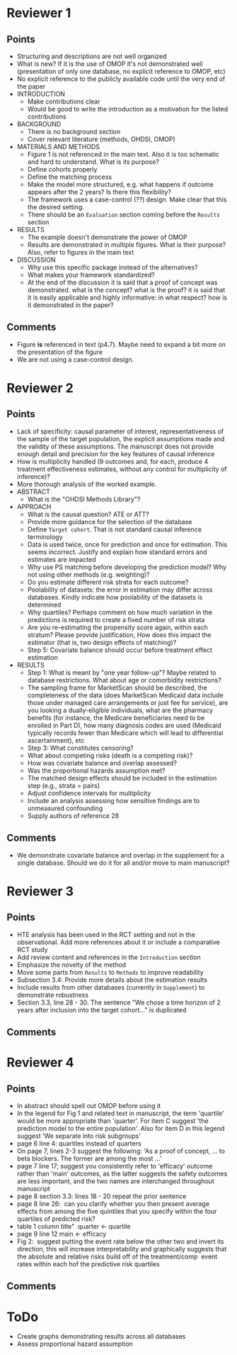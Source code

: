 # Reviewer 1
## Points
  - Structuring and descriptions are not well organized
  - What is new? If it is the use of OMOP it's not demonstrated
    well (presentation of only one database, no explicit reference
    to OMOP, etc)
  - No explicit reference to the publicly available code until the
    very end of the paper
  - INTRODUCTION
    - Make contributions clear
    - Would be good to write the introduction as a motivation for
      the listed contributions
  - BACKGROUND
    - There is no background section
    - Cover relevant literature (methods, OHDSI, OMOP)
  - MATERIALS AND METHODS
    - Figure 1 is not referenced in the main text. Also it is 
      too schematic and hard to understand. What is its purpose?
    - Define cohorts properly
    - Define the matching process
    - Make the model more structured, e.g. what happens if outcome
      appears after the 2 years? Is there this flexibility?
    - The framework uses a case-control (??) design. Make clear
      that this the desired setting.
    - There should be an `Evaluation` section coming before the
      `Results` section
  - RESULTS
    - The example doesn't demonstrate the power of OMOP
    - Results are demonstrated in multiple figures. What is their
      purpose? Also, refer to figures in the main text
  - DISCUSSION
    - Why use this specific package instead of the alternatives?
    - What makes your framework standardized?
    - At the end of the discussion it is said that a proof of concept 
      was demonstrated. what is the concept? what is the proof? it is 
      said that it is easily applicable and highly informative: in 
      what respect? how is it demonstrated in the paper?
## Comments
  - Figure **is** referenced in text (p4.7). Maybe need to expand a bit
    more on the presentation of the figure
  - We are not using a case-control design.

# Reviewer 2
## Points
  - Lack of specificity: causal parameter of interest, 
    representativeness of the sample of the target population,
    the explicit assumptions made and the validity of these assumptions.
    The manuscript does not provide enough detail and precision for 
    the key features of causal inference
  - How is multiplicity handled (9 outcomes and, for each, produce 4 
    treatment effectiveness estimates, without any control for 
    multiplicity of inference)?
  - More thorough analysis of the worked example.
  - ABSTRACT
    - What is the "OHDSI Methods Library"?
  - APPROACH
    - What is the causal question? ATE or ATT?
    - Provide more guidance for the selection of the database
    - Define `Target cohort`. That is not standard causal inference
      terminology
    - Data is used twice, once for prediction and once for estimation.
      This seems incorrect. Justify and explain how standard errors and
      estimates are impacted
    - Why use PS matching before developing the prediction model? Why
      not using other methods (e.g. weighting)?
    - Do you estimate different risk strata for each outcome?
    - Poolability of datasets: the error in estimation may 
      differ across databases. Kindly indicate how poolability 
      of the datasets is determined
    - Why quartiles? Perhaps comment on how much variation in 
      the predictions is required to create a fixed number of risk 
      strata
    - Are you re-estimating the propensity score again, within each 
      stratum? Please provide justification, How does this impact the 
      estimator (that is, two design effects of matching)?
    - Step 5: Covariate balance should occur before treatment effect
      estimation
  - RESULTS
    - Step 1: What is meant by "one year follow-up"? Maybe related to
      database restrictions. What about age or comorbidity restrictions?
    - The sampling frame for MarketScan should be described, the 
      completeness of the data (does MarketScan Medicaid data 
      include those under managed care arrangements or just fee 
      for service), are you looking a dually-eligible individuals, 
      what are the pharmacy benefits (for instance, the Medicare 
      beneficiaries need to be enrolled in Part D), how many 
      diagnosis codes are used (Medicaid typically records fewer 
      than Medicare which will lead to differential ascertainment), etc
    - Step 3: What constitutes censoring?
    - What about competing risks (death is a competing risk)?
    - How was covariate balance and overlap assessed?
    - Was the proportional hazards assumption met?
    - The matched design effects should be included in the estimation 
      step (e.g., strata = pairs)
    - Adjust confidence intervals for multiplicity
    - Include an analysis assessing how sensitive findings are to 
      unmeasured confounding
    - Supply authors of reference 28

## Comments
  - We demonstrate covariate balance and overlap in the supplement for
    a single database. Should we do it for all and/or move to main
    manuscript?

# Reviewer 3
## Points
  - HTE analysis has been used in the RCT setting and not in the
    observational. Add more references about it or include a
    comparative RCT study
  - Add review content and references in the `Introduction` section
  - Emphasize the novelty of the method
  - Move some parts from `Results` to `Methods` to improve readability
  - Subsection 3.4: Provide more details about the estimation results
  - Include results from other databases (currently in `Supplement`)
    to demonstrate robustness
  - Section 3.3, line 28 - 30. The sentence "We chose a time horizon 
    of 2 years after inclusion into the target cohort…" is duplicated
## Comments

# Reviewer 4
## Points
  -  In abstract should spell out OMOP before using it
  -  In the legend for Fig 1 and related text in manuscript, the term 
     'quartile' would be more appropriate than 'quarter'. For item C 
     suggest 'the prediction model to the entire population'. Also for 
     item D in this legend suggest 'We separate into risk subgroups'
  - page 6 line 4: quartiles instead of quarters
  - On page 7, lines 2-3 suggest the following: 'As a proof of 
    concept, ... to beta blockers. The former are among the most ...'
  - page 7 line 17; suggest you consistently refer to 'efficacy' 
    outcome rather than 'main' outcomes, as the latter suggests the 
    safety outcomes are less important, and the two names are 
    interchanged throughout manuscript
  - page 8 section 3.3: lines 18 - 20 repeat the prior sentence
  - page 8 line 26:  can you clarify whether you then present average 
    effects from among the five quintiles that you specify within the 
    four quartiles of predicted risk?
  - table 1 column title"  quarter <- quartile
  - page 9 line 12 main <- efficacy
  - Fig 2:  suggest putting the event rate below the other two and 
    invert its direction, this will increase interpretability and 
    graphically suggests that the absolute and relative risks build 
    off of the treatment/comp  event rates within each hof the 
    predictive risk quartiles
## Comments
# ToDo
  - Create graphs demonstrating results across all databases
  - Assess proportional hazard assumption
